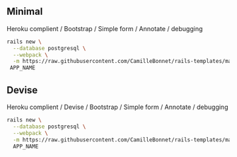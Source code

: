 ## Minimal

Heroku complient / Bootstrap / Simple form / Annotate / debugging

```bash
rails new \
  --database postgresql \
  --webpack \
  -m https://raw.githubusercontent.com/CamilleBonnet/rails-templates/master/minimal.rb \
 APP_NAME
```

## Devise

Heroku complient / Devise / Bootstrap / Simple form / Annotate / debugging

```bash
rails new \
  --database postgresql \
  --webpack \
  -m https://raw.githubusercontent.com/CamilleBonnet/rails-templates/master/devise.rb \
  APP_NAME
```
